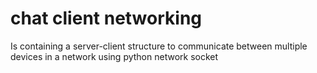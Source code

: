 # chat client networking

Is containing a server-client structure to communicate between multiple devices in a network using python network socket
